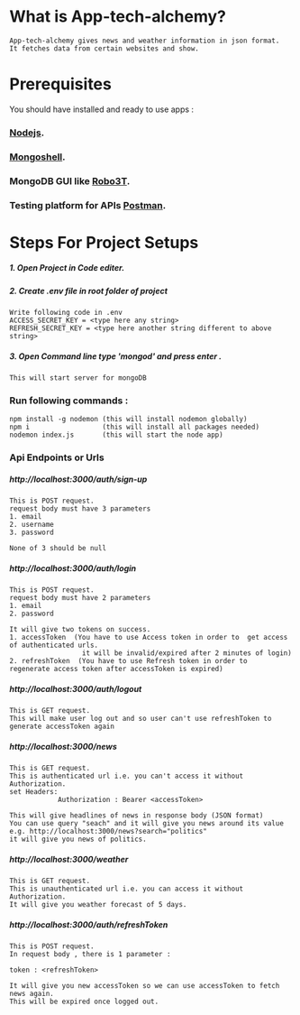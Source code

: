 # What is App-tech-alchemy?
```
App-tech-alchemy gives news and weather information in json format.
It fetches data from certain websites and show.
```
# Prerequisites

You should have installed and ready to use apps :
### [Nodejs](https://nodejs.org/en/).
### [Mongoshell](https://www.mongodb.com/try/download/shell).
### MongoDB GUI like [Robo3T](https://www.mongodb.com/try/download/shell).
### Testing platform for APIs [Postman](https://www.postman.com/downloads/).

# Steps For Project Setups

##### 1. Open Project in Code editer.
##### 2. Create .env file in root folder of project
```
Write following code in .env
ACCESS_SECRET_KEY = <type here any string>
REFRESH_SECRET_KEY = <type here another string different to above string>
```
##### 3. Open Command line type 'mongod' and press enter .
```
This will start server for mongoDB
```

### Run following commands :
```
npm install -g nodemon (this will install nodemon globally)
npm i                  (this will install all packages needed)
nodemon index.js       (this will start the node app)
```

### Api Endpoints or Urls

##### http://localhost:3000/auth/sign-up
```
This is POST request.
request body must have 3 parameters
1. email
2. username
3. password

None of 3 should be null
```
##### http://localhost:3000/auth/login
```
This is POST request.
request body must have 2 parameters
1. email
2. password

It will give two tokens on success.
1. accessToken  (You have to use Access token in order to  get access of authenticated urls.
                  it will be invalid/expired after 2 minutes of login)
2. refreshToken  (You have to use Refresh token in order to  regenerate access token after accessToken is expired)
```
##### http://localhost:3000/auth/logout
```
This is GET request.
This will make user log out and so user can't use refreshToken to generate accessToken again
```
##### http://localhost:3000/news
```
This is GET request.
This is authenticated url i.e. you can't access it without Authorization. 
set Headers:
            Authorization : Bearer <accessToken>
            
This will give headlines of news in response body (JSON format)
You can use query "seach" and it will give you news around its value
e.g. http://localhost:3000/news?search="politics"
it will give you news of politics.
```
##### http://localhost:3000/weather
```
This is GET request.
This is unauthenticated url i.e. you can access it without Authorization.
It will give you weather forecast of 5 days.
```
##### http://localhost:3000/auth/refreshToken
```
This is POST request.
In request body , there is 1 parameter :

token : <refreshToken>

It will give you new accessToken so we can use accessToken to fetch news again.
This will be expired once logged out.
```







